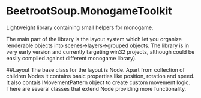 # BeetrootSoup.MonogameToolkit
Lightweight library containing small helpers for monogame.

The main part of the library is the layout system which let you organize renderable objects into scenes->layers->grouped objects. The library is in very early version and currently targeting win32 projects, although could be easily compiled against different monogame library).

##Layout
The base class for the layout is Node. Apart from collection of children Nodes it contains basic properties like position, rotation and speed. It also contais IMovementPattern object to create custom movement logic. There are several classes that extend Node providing more functionality. 
